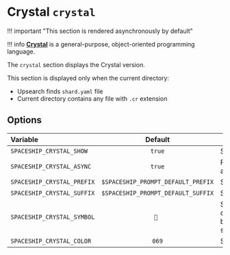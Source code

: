 # Crystal `crystal`

!!! important "This section is rendered asynchronously by default"

!!! info
    [**Crystal**](https://www.crystal-lang.org) is a general-purpose, object-oriented programming language.

The `crystal` section displays the Crystal version.

This section is displayed only when the current directory:

* Upsearch finds `shard.yaml` file
* Current directory contains any file with `.cr` extension

## Options

| Variable                   |              Default               | Meaning                             |
| :------------------------- | :--------------------------------: | ----------------------------------- |
| `SPACESHIP_CRYSTAL_SHOW`   |               `true`               | Show section                        |
| `SPACESHIP_CRYSTAL_ASYNC`  |               `true`               | Render section asynchronously       |
| `SPACESHIP_CRYSTAL_PREFIX` | `$SPACESHIP_PROMPT_DEFAULT_PREFIX` | Section's prefix                    |
| `SPACESHIP_CRYSTAL_SUFFIX` | `$SPACESHIP_PROMPT_DEFAULT_SUFFIX` | Section's suffix                    |
| `SPACESHIP_CRYSTAL_SYMBOL` |                `🔮 `                | Symbol displayed before the section |
| `SPACESHIP_CRYSTAL_COLOR`  |                `069`               | Section's color                     |
